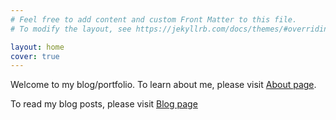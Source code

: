 ```yaml
---
# Feel free to add content and custom Front Matter to this file.
# To modify the layout, see https://jekyllrb.com/docs/themes/#overriding-theme-defaults

layout: home
cover: true
---
```


Welcome to my blog/portfolio. To learn about me, please visit [About page](/about).

To read my blog posts, please visit [Blog page](/blog)